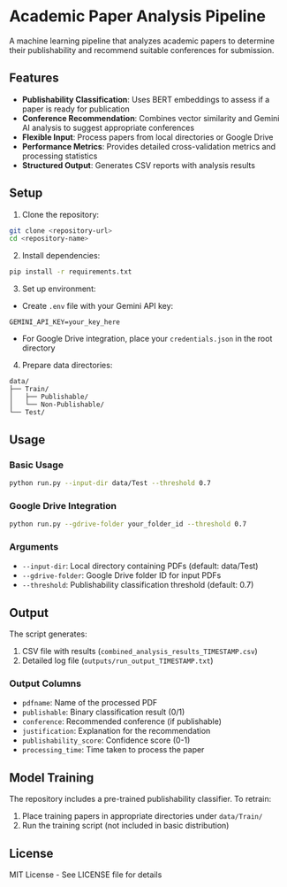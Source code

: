 # Academic Paper Analysis Pipeline

A machine learning pipeline that analyzes academic papers to determine their publishability and recommend suitable conferences for submission.

## Features

- **Publishability Classification**: Uses BERT embeddings to assess if a paper is ready for publication
- **Conference Recommendation**: Combines vector similarity and Gemini AI analysis to suggest appropriate conferences
- **Flexible Input**: Process papers from local directories or Google Drive
- **Performance Metrics**: Provides detailed cross-validation metrics and processing statistics
- **Structured Output**: Generates CSV reports with analysis results

## Setup

1. Clone the repository:
```bash
git clone <repository-url>
cd <repository-name>
```

2. Install dependencies:
```bash
pip install -r requirements.txt
```

3. Set up environment:
- Create `.env` file with your Gemini API key:
```
GEMINI_API_KEY=your_key_here
```
- For Google Drive integration, place your `credentials.json` in the root directory

4. Prepare data directories:
```
data/
├── Train/
│   ├── Publishable/
│   └── Non-Publishable/
└── Test/
```

## Usage

### Basic Usage
```bash
python run.py --input-dir data/Test --threshold 0.7
```

### Google Drive Integration
```bash
python run.py --gdrive-folder your_folder_id --threshold 0.7
```

### Arguments
- `--input-dir`: Local directory containing PDFs (default: data/Test)
- `--gdrive-folder`: Google Drive folder ID for input PDFs
- `--threshold`: Publishability classification threshold (default: 0.7)

## Output

The script generates:
1. CSV file with results (`combined_analysis_results_TIMESTAMP.csv`)
2. Detailed log file (`outputs/run_output_TIMESTAMP.txt`)

### Output Columns
- `pdfname`: Name of the processed PDF
- `publishable`: Binary classification result (0/1)
- `conference`: Recommended conference (if publishable)
- `justification`: Explanation for the recommendation
- `publishability_score`: Confidence score (0-1)
- `processing_time`: Time taken to process the paper

## Model Training

The repository includes a pre-trained publishability classifier. To retrain:
1. Place training papers in appropriate directories under `data/Train/`
2. Run the training script (not included in basic distribution)

## License

MIT License - See LICENSE file for details 